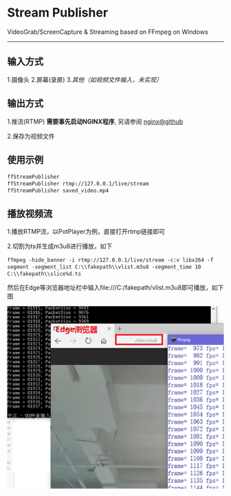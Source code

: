 # Stream Publisher
VideoGrab/ScreenCapture & Streaming based on FFmpeg on Windows

------

## 输入方式 ##

1.摄像头
2.屏幕(录屏)
3.*其他（如视频文件输入，未实现）*



## 输出方式 ##

1.推流(RTMP) **需要事先启动NGINX程序**, 另请参阅 [nginx@github](https://github.com/arut/nginx-rtmp-module)

2.保存为视频文件



## 使用示例 ##

    ffStreamPublisher
    ffStreamPublisher rtmp://127.0.0.1/live/stream
    ffStreamPublisher saved_video.mp4



## 播放视频流 ##

1.播放RTMP流，以PotPlayer为例，直接打开rtmp链接即可

2.切割为ts并生成m3u8进行播放，如下

    ffmpeg -hide_banner -i rtmp://127.0.0.1/live/stream -c:v libx264 -f segment -segment_list C:\\fakepath\\vlist.m3u8 -segment_time 10 C:\\fakepath\\slice%d.ts

然后在Edge等浏览器地址栏中输入file:///C:/fakepath/vlist.m3u8即可播放，如下图

![play_ts](docs/imgs/ff01.png)